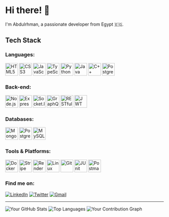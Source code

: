 # Hi there! 👋

I'm Abdulrhman, a passionate developer from Egypt 🇪🇬.

## Tech Stack

### Languages:
<img src="https://cdn-icons-png.flaticon.com/512/732/732212.png" width="40" height="40" title="HTML5"/> 
<img src="https://cdn-icons-png.flaticon.com/512/732/732190.png" width="40" height="40" title="CSS3"/> 
<img src="https://cdn-icons-png.flaticon.com/512/5968/5968292.png" width="40" height="40" title="JavaScript"/> 
<img src="https://cdn-icons-png.flaticon.com/512/919/919849.png" width="40" height="40" title="TypeScript"/> 
<img src="https://cdn-icons-png.flaticon.com/512/snippets/python.svg" width="40" height="40" title="Python"/> 
<img src="https://cdn-icons-png.flaticon.com/512/226/226853.png" width="40" height="40" title="Java"/> 
<img src="https://cdn-icons-png.flaticon.com/512/333/333201.png" width="40" height="40" title="C++"/> 
<img src="https://cdn-icons-png.flaticon.com/512/136/136645.png" width="40" height="40" title="PostgreSQL"/>

### Back-end:
<img src="https://cdn-icons-png.flaticon.com/512/919/919851.png" width="40" height="40" title="Node.js"/> 
<img src="https://cdn-icons-png.flaticon.com/512/2780/2780643.png" width="40" height="40" title="Express.js"/> 
<img src="https://cdn-icons-png.flaticon.com/512/1183/1183736.png" width="40" height="40" title="Socket.IO"/> 
<img src="https://cdn-icons-png.flaticon.com/512/0/747.svg" width="40" height="40" title="GraphQL"/> 
<img src="https://cdn-icons-png.flaticon.com/512/864/864210.png" width="40" height="40" title="RESTful API"/> 
<img src="https://cdn-icons-png.flaticon.com/512/1828/1828890.png" width="40" height="40" title="JWT"/>

### Databases:
<img src="https://cdn-icons-png.flaticon.com/512/330/330490.png" width="40" height="40" title="MongoDB"/> 
<img src="https://cdn-icons-png.flaticon.com/512/136/136645.png" width="40" height="40" title="PostgreSQL"/> 
<img src="https://cdn-icons-png.flaticon.com/512/330/330546.png" width="40" height="40" title="MySQL"/>

### Tools & Platforms:
<img src="https://cdn-icons-png.flaticon.com/512/919/919851.png" width="40" height="40" title="Docker"/> 
<img src="https://cdn-icons-png.flaticon.com/512/888/888879.png" width="40" height="40" title="Stripe"/> 
<img src="https://cdn-icons-png.flaticon.com/512/196/196571.png" width="40" height="40" title="Render"/> 
<img src="https://cdn-icons-png.flaticon.com/512/2460/2460575.png" width="40" height="40" title="Linux"/> 
<img src="https://cdn-icons-png.flaticon.com/512/2111/2111624.png" width="40" height="40" title="Git"/> 
<img src="https://cdn-icons-png.flaticon.com/512/226/226828.png" width="40" height="40" title="JUnit"/> 
<img src="https://cdn-icons-png.flaticon.com/512/888/888870.png" width="40" height="40" title="Postman"/>


### Find me on:
[![LinkedIn](https://img.shields.io/badge/LinkedIn-0077B5?style=plastic&logo=linkedin&logoColor=white)](https://www.linkedin.com/in/shredam/)
[![Twitter](https://img.shields.io/badge/Twitter-1DA1F2?style=plastic&logo=twitter&logoColor=white)](https://x.com/shredam1)
[![Gmail](https://img.shields.io/badge/Gmail-D14836?style=plastic&logo=gmail&logoColor=white)](https://mail.google.com/mail/?view=cm&fs=1&to=abdosheredam@gmail.com)

---

![Your GitHub Stats](https://github-readme-stats.vercel.app/api?username=shredam&show_icons=true&theme=radical)
![Top Languages](https://github-readme-stats.vercel.app/api/top-langs/?username=shredam&layout=compact&theme=radical)
![Your Contribution Graph](https://github-profile-summary-cards.vercel.app/api/cards/profile-details?username=shredam&theme=dracula)

